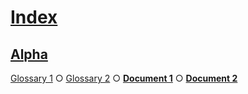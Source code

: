 # [Index](#index)

## [Alpha](#alpha)

[Glossary 1][1] ○ [Glossary 2][2] ○ [**Document 1**][3] ○ [**Document 2**][4]

[1]: ./glossary-1.md#alpha "First definition."

[2]: ./glossary-2.md#alpha "Second definition."

[3]: ./document-1.md#document-1

[4]: ./document-2.md#document-2
